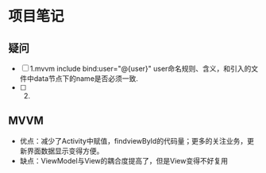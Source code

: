 # 项目笔记

## 疑问
- [ ] 1.mvvm include bind:user="@{user}" user命名规则、含义，和引入的文件中data节点下的name是否必须一致.
- [ ] 2.


## MVVM
- 优点：减少了Activity中赋值，findviewById的代码量；更多的关注业务，更新界面数据显示变得方便。
- 缺点：ViewModel与View的耦合度提高了，但是View变得不好复用